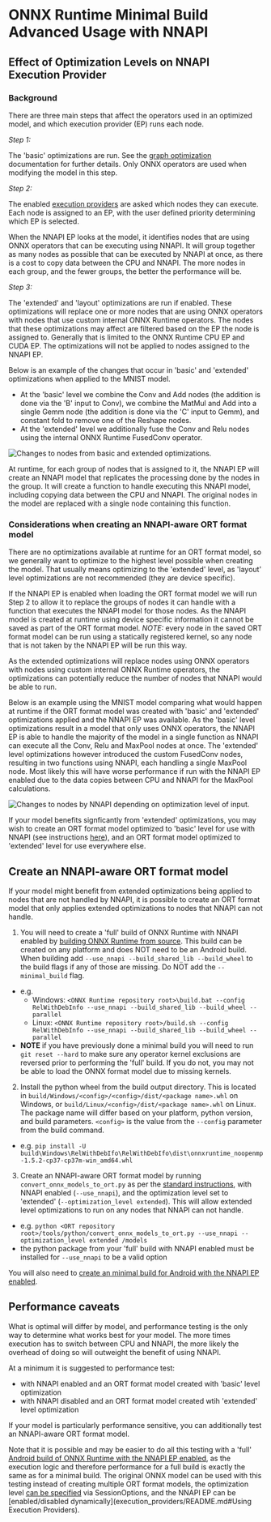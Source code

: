 # ONNX Runtime Minimal Build Advanced Usage with NNAPI

## Effect of Optimization Levels on NNAPI Execution Provider

### Background

There are three main steps that affect the operators used in an optimized model, and which execution provider (EP) runs each node. 

*Step 1:* 

The 'basic' optimizations are run. See the [graph optimization](ONNX_Runtime_Graph_Optimizations.md) documentation for further details. Only ONNX operators are used when modifying the model in this step. 

*Step 2:* 

The enabled [execution providers](execution_providers/README.md) are asked which nodes they can execute. Each node is assigned to an EP, with the user defined priority determining which EP is selected. 

When the NNAPI EP looks at the model, it identifies nodes that are using ONNX operators that can be executing using NNAPI. It will group together as many nodes as possible that can be executed by NNAPI at once, as there is a cost to copy data between the CPU and NNAPI. The more nodes in each group, and the fewer groups, the better the performance will be.

*Step 3:* 

The 'extended' and 'layout' optimizations are run if enabled. These optimizations will replace one or more nodes that are using ONNX operators with nodes that use custom internal ONNX Runtime operators. The nodes that these optimizations may affect are filtered based on the EP the node is assigned to. Generally that is limited to the ONNX Runtime CPU EP and CUDA EP. The optimizations will not be applied to nodes assigned to the NNAPI EP.

Below is an example of the changes that occur in 'basic' and 'extended' optimizations when applied to the MNIST model.
 - At the 'basic' level we combine the Conv and Add nodes (the addition is done via the 'B' input to Conv), we combine the MatMul and Add into a single Gemm node (the addition is done via the 'C' input to Gemm), and constant fold to remove one of the Reshape nodes. 
 - At the 'extended' level we additionally fuse the Conv and Relu nodes using the internal ONNX Runtime FusedConv operator.

<img align="center" src="images/mnist_optimization.png" alt="Changes to nodes from basic and extended optimizations."/>

At runtime, for each group of nodes that is assigned to it, the NNAPI EP will create an NNAPI model that replicates the processing done by the nodes in the group. It will create a function to handle executing this NNAPI model, including copying data between the CPU and NNAPI. The original nodes in the model are replaced with a single node containing this function.

### Considerations when creating an NNAPI-aware ORT format model

There are no optimizations available at runtime for an ORT format model, so we generally want to optimize to the highest level possible when creating the model. That usually means optimizing to the 'extended' level, as 'layout' level optimizations are not recommended (they are device specific). 

If the NNAPI EP is enabled when loading the ORT format model we will run Step 2 to allow it to replace the groups of nodes it can handle with a function that executes the NNAPI model for those nodes. As the NNAPI model is created at runtime using device specific information it cannot be saved as part of the ORT format model. *NOTE:* every node in the saved ORT format model can be run using a statically registered kernel, so any node that is not taken by the NNAPI EP will be run this way.

As the extended optimizations will replace nodes using ONNX operators with nodes using custom internal ONNX Runtime operators, the optimizations can potentially reduce the number of nodes that NNAPI would be able to run.

Below is an example using the MNIST model comparing what would happen at runtime if the ORT format model was created with 'basic' and 'extended' optimizations applied and the NNAPI EP was available. As the 'basic' level optimizations result in a model that only uses ONNX operators, the NNAPI EP is able to handle the majority of the model in a single function as NNAPI can execute all the Conv, Relu and MaxPool nodes at once. The 'extended' level optimizations however introduced the custom FusedConv nodes, resulting in two functions using NNAPI, each handling a single MaxPool node. Most likely this will have worse performance if run with the NNAPI EP enabled due to the data copies between CPU and NNAPI for the MaxPool calculations.

<img align="center" src="images/mnist_optimization_with_nnapi.png" alt="Changes to nodes by NNAPI depending on optimization level of input.">

If your model benefits signficantly from 'extended' optimizations, you may wish to create an ORT format model optimized to 'basic' level for use with NNAPI (see instructions [here](ONNX_Runtime_for_Mobile_platforms.md#Using-NNAPI-with-ONNX-Runtime-Mobile)), and an ORT format model optimized to 'extended' level for use everywhere else.

## Create an NNAPI-aware ORT format model

If your model might benefit from extended optimizations being applied to nodes that are not handled by NNAPI, it is possible to create an ORT format model that only applies extended optimizations to nodes that NNAPI can not handle. 

1. You will need to create a 'full' build of ONNX Runtime with NNAPI enabled by [building ONNX Runtime from source](https://github.com/microsoft/onnxruntime/blob/master/BUILD.md#start-baseline-cpu). This build can be created on any platform and does NOT need to be an Android build. When building add `--use_nnapi --build_shared_lib --build_wheel` to the build flags if any of those are missing. Do NOT add the `--minimal_build` flag.
  - e.g.
    - Windows: `<ONNX Runtime repository root>\build.bat --config RelWithDebInfo --use_nnapi --build_shared_lib --build_wheel --parallel` 
    - Linux: `<ONNX Runtime repository root>/build.sh --config RelWithDebInfo --use_nnapi --build_shared_lib --build_wheel --parallel` 
  - **NOTE** if you have previously done a minimal build you will need to run `git reset --hard` to make sure any operator kernel exclusions are reversed prior to performing the 'full' build. If you do not, you may not be able to load the ONNX format model due to missing kernels.

2. Install the python wheel from the build output directory. This is located in `build/Windows/<config>/<config>/dist/<package name>.whl` on Windows, or `build/Linux/<config>/dist/<package name>.whl` on Linux. The package name will differ based on your platform, python version, and build parameters. `<config>` is the value from the `--config` parameter from the build command.
  - e.g. `pip install -U build\Windows\RelWithDebIfo\RelWithDebIfo\dist\onnxruntime_noopenmp-1.5.2-cp37-cp37m-win_amd64.whl`

3. Create an NNAPI-aware ORT format model by running `convert_onnx_models_to_ort.py` as per the [standard instructions](ONNX_Runtime_for_Mobile_platforms.md#Create-ORT-format-model-and-configuration-file-with-required-operators), with NNAPI enabled (`--use_nnapi`), and the optimization level set to 'extended' (`--optimization_level extended`). This will allow extended level optimizations to run on any nodes that NNAPI can not handle.
  - e.g. `python <ORT repository root>/tools/python/convert_onnx_models_to_ort.py --use_nnapi --optimization_level extended /models`
  - the python package from your 'full' build with NNAPI enabled must be installed for `--use_nnapi` to be a valid option

You will also need to [create an minimal build for Android with the NNAPI EP enabled](ONNX_Runtime_for_Mobile_Platforms.md#Create-a-minimal-build-for-Android-with-NNAPI-support).

## Performance caveats

What is optimal will differ by model, and performance testing is the only way to determine what works best for your model. The more times execution has to switch between CPU and NNAPI, the more likely the overhead of doing so will outweight the benefit of using NNAPI.

At a minimum it is suggested to performance test:
  - with NNAPI enabled and an ORT format model created with 'basic' level optimization
  - with NNAPI disabled and an ORT format model created wtih 'extended' level optimization 

If your model is particularly performance sensitive, you can additionally test an NNAPI-aware ORT format model.

Note that it is possible and may be easier to do all this testing with a 'full' [Android build of ONNX Runtime with the NNAPI EP enabled](https://github.com/microsoft/onnxruntime/blob/master/BUILD.md#Android-NNAPI-Execution-Provider), as the execution logic and therefore performance for a full build is exactly the same as for a minimal build. The original ONNX model can be used with this testing instead of creating multiple ORT format models, the optimization level [can be specified](ONNX_Runtime_Graph_Optimizations.md#Usage) via SessionOptions, and the NNAPI EP can be [enabled/disabled dynamically](execution_providers/README.md#Using Execution Providers). 



